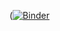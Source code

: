 ([![Binder](https://mybinder.org/badge.svg)](http://mybinder.org/v2/gh/anastasia-tesfaye/Week-2_notebooks/master)

